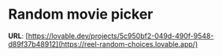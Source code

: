 # Random movie picker

**URL**: [https://lovable.dev/projects/5c950bf2-049d-490f-9548-d89f37b48912](https://reel-random-choices.lovable.app/)

